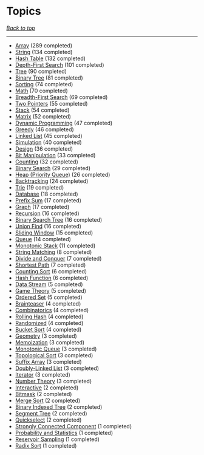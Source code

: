 # Topics

*[Back to top](<../README.md>)*

------

- [Array](<by_topic/Array.md>) (289 completed)
- [String](<by_topic/String.md>) (134 completed)
- [Hash Table](<by_topic/Hash Table.md>) (132 completed)
- [Depth-First Search](<by_topic/Depth-First Search.md>) (101 completed)
- [Tree](<by_topic/Tree.md>) (90 completed)
- [Binary Tree](<by_topic/Binary Tree.md>) (81 completed)
- [Sorting](<by_topic/Sorting.md>) (74 completed)
- [Math](<by_topic/Math.md>) (70 completed)
- [Breadth-First Search](<by_topic/Breadth-First Search.md>) (69 completed)
- [Two Pointers](<by_topic/Two Pointers.md>) (55 completed)
- [Stack](<by_topic/Stack.md>) (54 completed)
- [Matrix](<by_topic/Matrix.md>) (52 completed)
- [Dynamic Programming](<by_topic/Dynamic Programming.md>) (47 completed)
- [Greedy](<by_topic/Greedy.md>) (46 completed)
- [Linked List](<by_topic/Linked List.md>) (45 completed)
- [Simulation](<by_topic/Simulation.md>) (40 completed)
- [Design](<by_topic/Design.md>) (36 completed)
- [Bit Manipulation](<by_topic/Bit Manipulation.md>) (33 completed)
- [Counting](<by_topic/Counting.md>) (32 completed)
- [Binary Search](<by_topic/Binary Search.md>) (29 completed)
- [Heap (Priority Queue)](<by_topic/Heap (Priority Queue).md>) (26 completed)
- [Backtracking](<by_topic/Backtracking.md>) (24 completed)
- [Trie](<by_topic/Trie.md>) (19 completed)
- [Database](<by_topic/Database.md>) (18 completed)
- [Prefix Sum](<by_topic/Prefix Sum.md>) (17 completed)
- [Graph](<by_topic/Graph.md>) (17 completed)
- [Recursion](<by_topic/Recursion.md>) (16 completed)
- [Binary Search Tree](<by_topic/Binary Search Tree.md>) (16 completed)
- [Union Find](<by_topic/Union Find.md>) (16 completed)
- [Sliding Window](<by_topic/Sliding Window.md>) (15 completed)
- [Queue](<by_topic/Queue.md>) (14 completed)
- [Monotonic Stack](<by_topic/Monotonic Stack.md>) (11 completed)
- [String Matching](<by_topic/String Matching.md>) (8 completed)
- [Divide and Conquer](<by_topic/Divide and Conquer.md>) (7 completed)
- [Shortest Path](<by_topic/Shortest Path.md>) (7 completed)
- [Counting Sort](<by_topic/Counting Sort.md>) (6 completed)
- [Hash Function](<by_topic/Hash Function.md>) (6 completed)
- [Data Stream](<by_topic/Data Stream.md>) (5 completed)
- [Game Theory](<by_topic/Game Theory.md>) (5 completed)
- [Ordered Set](<by_topic/Ordered Set.md>) (5 completed)
- [Brainteaser](<by_topic/Brainteaser.md>) (4 completed)
- [Combinatorics](<by_topic/Combinatorics.md>) (4 completed)
- [Rolling Hash](<by_topic/Rolling Hash.md>) (4 completed)
- [Randomized](<by_topic/Randomized.md>) (4 completed)
- [Bucket Sort](<by_topic/Bucket Sort.md>) (4 completed)
- [Geometry](<by_topic/Geometry.md>) (3 completed)
- [Memoization](<by_topic/Memoization.md>) (3 completed)
- [Monotonic Queue](<by_topic/Monotonic Queue.md>) (3 completed)
- [Topological Sort](<by_topic/Topological Sort.md>) (3 completed)
- [Suffix Array](<by_topic/Suffix Array.md>) (3 completed)
- [Doubly-Linked List](<by_topic/Doubly-Linked List.md>) (3 completed)
- [Iterator](<by_topic/Iterator.md>) (3 completed)
- [Number Theory](<by_topic/Number Theory.md>) (3 completed)
- [Interactive](<by_topic/Interactive.md>) (2 completed)
- [Bitmask](<by_topic/Bitmask.md>) (2 completed)
- [Merge Sort](<by_topic/Merge Sort.md>) (2 completed)
- [Binary Indexed Tree](<by_topic/Binary Indexed Tree.md>) (2 completed)
- [Segment Tree](<by_topic/Segment Tree.md>) (2 completed)
- [Quickselect](<by_topic/Quickselect.md>) (2 completed)
- [Strongly Connected Component](<by_topic/Strongly Connected Component.md>) (1 completed)
- [Probability and Statistics](<by_topic/Probability and Statistics.md>) (1 completed)
- [Reservoir Sampling](<by_topic/Reservoir Sampling.md>) (1 completed)
- [Radix Sort](<by_topic/Radix Sort.md>) (1 completed)
